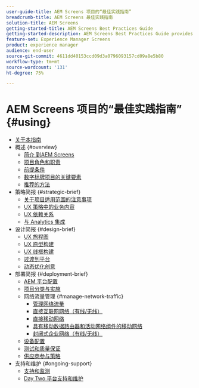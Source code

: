 ```yaml
---
user-guide-title: AEM Screens 项目的“最佳实践指南”
breadcrumb-title: AEM Screens 最佳实践指南
solution-title: AEM Screens
getting-started-title: AEM Screens Best Practices Guide
getting-started-description: AEM Screens Best Practices Guide provides guidance on how to successfully plan and execute an AEM Screens project.
feature-set: Experience Manager Screens
product: experience manager
audience: end-user
source-git-commit: 4611dd40153ccd09d3a0796093157cd09a8e5b80
workflow-type: tm+mt
source-wordcount: '131'
ht-degree: 75%

---
```



# AEM Screens 项目的“最佳实践指南” {#using}

+ [关于本指南](about-guide.md)
+ 概述 {#overview}
   + [简介 到AEM Screens](introduction.md)
   + [项目角色和职责](roles-responsibilities.md)
   + [前提条件](pre-requisites.md)
   + [数字标牌项目的关键要素](getting-started-digital-signage.md)
   + [推荐的方法](recommended-approach.md)
+ 策略简报 {#strategic-brief}
   + [关于项目适用范围的注意事项](pre-sales-considerations.md)
   + [UX 策略中的业务内容](business-content-strategy.md)
   + [UX 依赖关系](ux-dependencies.md)
   + [与 Analytics 集成](analytics.md)
+ 设计简报 {#design-brief}
   + [UX 旅程图](journey-map.md)
   + [UX 原型构建](prototypes.md)
   + [UX 线框构建](wireframes.md)
   + [过渡到平台](transition-platform.md)
   + [动态优化创意](dynamic-creative-optimizations.md)
+ 部署简报 {#deployment-brief}
   + [AEM 平台配置](aem-platform-configurations.md)
   + [项目分类与实施](project-taxonomy-implementation.md)
   + 网络流量管理 {#manage-network-traffic}
      + [管理网络流量](/help/using/managing-network-traffic.md)
      + [直接互联网网络（有线/无线）](/help/using/direct-internet-network.md)
      + [直接移动网络](/help/using/mobile-network.md)
      + [具有移动数据路由器和活动网络组件的移动网络](/help/using/mobile-network-router.md)
      + [封闭式企业网络（有线/无线）](/help/using/enclosed-corporate-network.md)
   + [设备配置](device-configurations.md)
   + [测试和质量保证](testing-quality-assurance.md)
   + [供应商参与策略](vendor-engagement.md)
+ 支持和维护 {#ongoing-support}
   + [支持和监测](support-monitoring.md)
   + [Day Two 平台支持和维护](day-two-support-maintenance.md)
